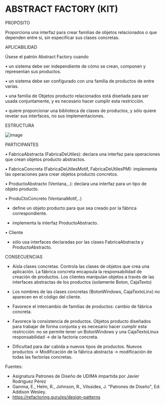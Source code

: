 <h1>ABSTRACT FACTORY  (KIT)</h1>



PROPÓSITO

Proporciona una interfaz para crear familias de objetos relacionados o que dependen entre sí, sin especificar sus clases concretas.



APLICABILIDAD

Úsese el patrón Abstract Factory cuando

• un sistema debe ser independiente de cómo se crean, componen y representan sus productos.

• un sistema debe ser configurado con una familia de productos de entre varias.

• una familia de Objetos producto relacionados está diseñada para ser usada conjuntamente, y es necesario hacer cumplir esta restricción.

• quiere proporcionar una biblioteca de clases de productos, y sólo quiere revelar sus interfaces, no sus implementaciones.

ESTRUCTURA

![image](https://user-images.githubusercontent.com/52029674/198869542-e036341e-94af-4a9b-b112-de64528d10a6.png)

PARTICIPANTES

• FabricaAbstracta (FabricaDeUtiles):  declara una interfaz para operaciones que crean objetos producto abstractos.

• FabricaConcreta (FabricaDeUtilesMotif, FabricaDeUtilesPM): implementa las operaciones para crear objetos producto concretos.

• ProductoAbstracto (Ventana,..): declara una interfaz para un tipo de objeto producto.

• ProduCtoConcreto (VentanaMotif,..)

- define un objeto producto para que sea creado por la fábrica correspondiente.

- implementa la interfaz ProductoAbstracto.

• Cliente

- sólo usa interfaces declaradas por las clases FabricaAbstracta y ProductoAbstracto.

CONSECUENCIAS

-  Aísla clases concretas. Controla las clases de objetos que crea una aplicación. La
fábrica concreta encapsula la responsabilidad de creación de productos.
Los clientes manipulan objetos a través de las interfaces abstractas de los productos
(solamente Boton, CajaTexto)
-  Los nombres de las clases concretas (BotonWindows, CajaTextoLinx) no aparecen
en el código del cliente.
-  Favorece el intercambio de familias de productos: cambio de fábrica concreta.
-  Favorece la consistencia de productos. Objetos producto diseñados para trabajar
de forma conjunta y es necesario hacer cumplir esta restricción: no se permite tener
un BotonWindows y una CajaTextoLinux responsabilidad → de la factoría
concreta.

-  Dificultad para dar cabida a nuevos tipos de productos. Nuevos productos → Modificación
de la fábrica abstracta → modificación de todas las factorías concretas.


Fuentes:
-   Asignatura Patrones de Diseño de UDIMA impartida por Javier Rodríguez Pérez
-   Gamma, E., Helm, R., Johnson, R., Vilssides, J. "Patrones de Diseño", Ed: Addison Wesley.
-   https://refactoring.guru/es/design-patterns

